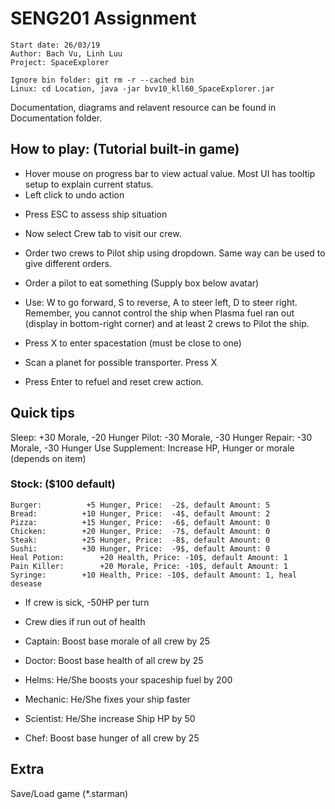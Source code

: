 # SENG201 Assignment

	Start date: 26/03/19
	Author: Bach Vu, Linh Luu
	Project: SpaceExplorer

	Ignore bin folder: git rm -r --cached bin
	Linux: cd Location, java -jar bvv10_kll60_SpaceExplorer.jar

Documentation, diagrams and relavent resource can be found in Documentation folder.

## How to play: (Tutorial built-in game)
* Hover mouse on progress bar to view actual value. Most UI has tooltip setup to explain current status.
* Left click to undo action

- Press ESC to assess ship situation
- Now select Crew tab to visit our crew.
- Order two crews to Pilot ship using dropdown. Same way can be used to give different orders.
- Order a pilot to eat something (Supply box below avatar)

- Use: W to go forward, S to reverse, A to steer left, D to steer right. 
Remember, you cannot control the ship when Plasma fuel ran out (display in bottom-right corner) and at least 2 crews to Pilot the ship.

- Press X to enter spacestation (must be close to one)
- Scan a planet for possible transporter. Press X
- Press Enter to refuel and reset crew action.

## Quick tips
Sleep: +30 Morale, -20 Hunger
Pilot: -30 Morale, -30 Hunger
Repair: -30 Morale, -30 Hunger
Use Supplement: Increase HP, Hunger or morale (depends on item)

### Stock: ($100 default)
	Burger: 		 +5 Hunger, Price:  -2$, default Amount: 5
	Bread: 			+10 Hunger, Price:  -4$, default Amount: 2
	Pizza: 			+15 Hunger, Price:  -6$, default Amount: 0
	Chicken: 		+20 Hunger, Price:  -7$, default Amount: 0
	Steak: 			+25 Hunger, Price:  -8$, default Amount: 0
	Sushi: 			+30 Hunger, Price:  -9$, default Amount: 0
	Heal Potion: 		+20 Health, Price: -10$, default Amount: 1
	Pain Killer: 		+20 Morale, Price: -10$, default Amount: 1
	Syringe: 		+10 Health, Price: -10$, default Amount: 1, heal desease
	
- If crew is sick, -50HP per turn
- Crew dies if run out of health

- Captain: Boost base morale of all crew by 25
- Doctor: Boost base health of all crew by 25
- Helms: He/She boosts your spaceship fuel by 200
- Mechanic: He/She fixes your ship faster
- Scientist: He/She increase Ship HP by 50
- Chef: Boost base hunger of all crew by 25

## Extra
Save/Load game (*.starman)

